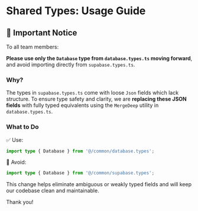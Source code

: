 


# Shared Types: Usage Guide

## 📌 Important Notice

To all team members:

**Please use only the `Database` type from `database.types.ts` moving forward**, and avoid importing directly from `supabase.types.ts`.

### Why?

The types in `supabase.types.ts` come with loose `Json` fields which lack structure. To ensure type safety and clarity, we are **replacing these JSON fields** with fully typed equivalents using the `MergeDeep` utility in `database.types.ts`.

### What to Do

✅ Use:
```ts
import type { Database } from '@/common/database.types';
```

🚫 Avoid:
```ts
import type { Database } from '@/common/supabase.types';
```

This change helps eliminate ambiguous or weakly typed fields and will keep our codebase clean and maintainable.

Thank you!